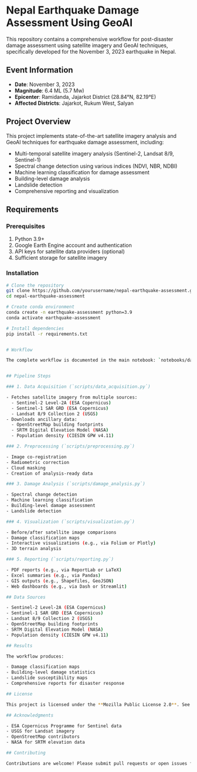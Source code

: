 # Nepal Earthquake Damage Assessment Using GeoAI

This repository contains a comprehensive workflow for post-disaster damage assessment using satellite imagery and GeoAI techniques, specifically developed for the November 3, 2023 earthquake in Nepal.

## Event Information
- **Date**: November 3, 2023
- **Magnitude**: 6.4 ML (5.7 Mw)
- **Epicenter**: Ramidanda, Jajarkot District (28.84°N, 82.19°E)
- **Affected Districts**: Jajarkot, Rukum West, Salyan

## Project Overview

This project implements state-of-the-art satellite imagery analysis and GeoAI techniques for earthquake damage assessment, including:
- Multi-temporal satellite imagery analysis (Sentinel-2, Landsat 8/9, Sentinel-1)
- Spectral change detection using various indices (NDVI, NBR, NDBI)
- Machine learning classification for damage assessment
- Building-level damage analysis
- Landslide detection
- Comprehensive reporting and visualization

## Requirements

### Prerequisites
1. Python 3.9+
2. Google Earth Engine account and authentication
3. API keys for satellite data providers (optional)
4. Sufficient storage for satellite imagery

### Installation

```bash
# Clone the repository
git clone https://github.com/yourusername/nepal-earthquake-assessment.git
cd nepal-earthquake-assessment

# Create conda environment
conda create -n earthquake-assessment python=3.9
conda activate earthquake-assessment

# Install dependencies
pip install -r requirements.txt


# Workflow

The complete workflow is documented in the main notebook: `notebooks/damage_assessment_workflow.ipynb`


## Pipeline Steps

### 1. Data Acquisition (`scripts/data_acquisition.py`)

- Fetches satellite imagery from multiple sources:
  - Sentinel-2 Level-2A (ESA Copernicus)
  - Sentinel-1 SAR GRD (ESA Copernicus)
  - Landsat 8/9 Collection 2 (USGS)
- Downloads ancillary data:
  - OpenStreetMap building footprints
  - SRTM Digital Elevation Model (NASA)
  - Population density (CIESIN GPW v4.11)

### 2. Preprocessing (`scripts/preprocessing.py`)

- Image co-registration
- Radiometric correction
- Cloud masking
- Creation of analysis-ready data

### 3. Damage Analysis (`scripts/damage_analysis.py`)

- Spectral change detection
- Machine learning classification
- Building-level damage assessment
- Landslide detection

### 4. Visualization (`scripts/visualization.py`)

- Before/after satellite image comparisons
- Damage classification maps
- Interactive visualizations (e.g., via Folium or Plotly)
- 3D terrain analysis

### 5. Reporting (`scripts/reporting.py`)

- PDF reports (e.g., via ReportLab or LaTeX)
- Excel summaries (e.g., via Pandas)
- GIS outputs (e.g., Shapefiles, GeoJSON)
- Web dashboards (e.g., via Dash or Streamlit)

## Data Sources

- Sentinel-2 Level-2A (ESA Copernicus)
- Sentinel-1 SAR GRD (ESA Copernicus)
- Landsat 8/9 Collection 2 (USGS)
- OpenStreetMap building footprints
- SRTM Digital Elevation Model (NASA)
- Population density (CIESIN GPW v4.11)

## Results

The workflow produces:

- Damage classification maps
- Building-level damage statistics
- Landslide susceptibility maps
- Comprehensive reports for disaster response

## License

This project is licensed under the **Mozilla Public License 2.0**. See the [LICENSE](LICENSE) file for details.

## Acknowledgments

- ESA Copernicus Programme for Sentinel data
- USGS for Landsat imagery
- OpenStreetMap contributors
- NASA for SRTM elevation data

## Contributing

Contributions are welcome! Please submit pull requests or open issues for improvements and bug fixes.